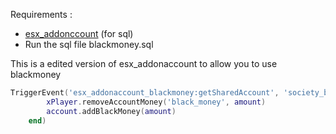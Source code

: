 Requirements :
- <a href="https://github.com/esx-framework/esx-legacy/tree/main/%5Besx_addons%5D/esx_addonaccount">esx_addonccount</a> (for sql)
- Run the sql file blackmoney.sql

This is a edited version of esx_addonaccount to allow you to use blackmoney

```lua
TriggerEvent('esx_addonaccount_blackmoney:getSharedAccount', 'society_ballas', function(account)
		xPlayer.removeAccountMoney('black_money', amount)
		account.addBlackMoney(amount)
	end)
